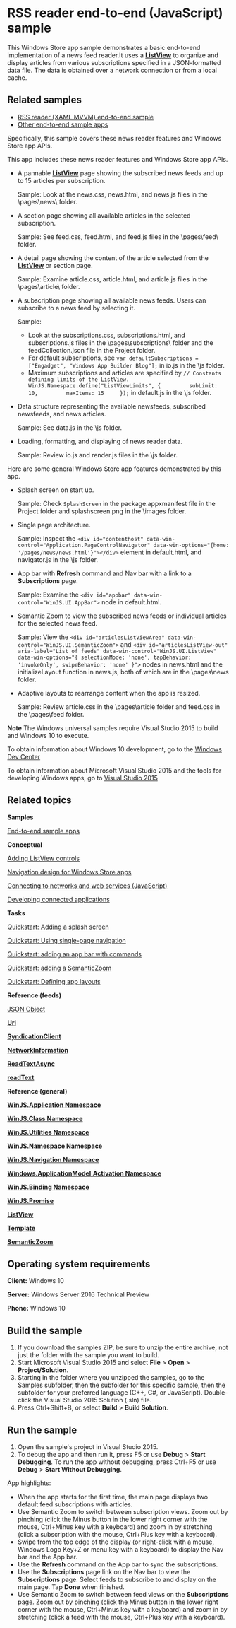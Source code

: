 <!---
  category: NetworkingAndWebServices 
  samplefwlink: http://go.microsoft.com/fwlink/p/?LinkId=620542
--->

# RSS reader end-to-end (JavaScript) sample 

This Windows Store app sample demonstrates a basic end-to-end implementation of a news feed reader.It uses a [**ListView**](http://msdn.microsoft.com/library/windows/apps/br242878) to organize and display articles from various subscriptions specified in a JSON-formatted data file. The data is obtained over a network connection or from a local cache.

## Related samples 

- [RSS reader (XAML MVVM) end-to-end sample](https://github.com/Microsoft/Windows-appsample-rssreader)
- [Other end-to-end sample apps](http://microsoft.github.io/windows/)

Specifically, this sample covers these news reader features and Windows Store app APIs.

This app includes these news reader features and Windows Store app APIs.

-   A pannable [**ListView**](http://msdn.microsoft.com/library/windows/apps/br242878) page showing the subscribed news feeds and up to 15 articles per subscription.

    Sample: Look at the news.css, news.html, and news.js files in the \\pages\\news\\ folder.

-   A section page showing all available articles in the selected subscription.

    Sample: See feed.css, feed.html, and feed.js files in the \\pages\\feed\\ folder.

-   A detail page showing the content of the article selected from the [**ListView**](http://msdn.microsoft.com/library/windows/apps/br242878) or section page.

    Sample: Examine article.css, article.html, and article.js files in the \\pages\\article\\ folder.

-   A subscription page showing all available news feeds. Users can subscribe to a news feed by selecting it.

    Sample:

    -   Look at the subscriptions.css, subscriptions.html, and subscriptions.js files in the \\pages\\subscriptions\\ folder and the feedCollection.json file in the Project folder.
    -   For default subscriptions, see `var defaultSubscriptions = ["Engadget", "Windows App Builder Blog"];` in io.js in the \\js folder.
    -   Maximum subscriptions and articles are specified by `// Constants defining limits of the ListView.     WinJS.Namespace.define("ListViewLimits", {         subLimit: 10,         maxItems: 15     });` in default.js in the \\js folder.
-   Data structure representing the available newsfeeds, subscribed newsfeeds, and news articles.

    Sample: See data.js in the \\js folder.

-   Loading, formatting, and displaying of news reader data.

    Sample: Review io.js and render.js files in the \\js folder.

Here are some general Windows Store app features demonstrated by this app.

-   Splash screen on start up.

    Sample: Check `SplashScreen` in the package.appxmanifest file in the Project folder and splashscreen.png in the \\images folder.

-   Single page architecture.

    Sample: Inspect the `<div id="contenthost" data-win-control="Application.PageControlNavigator" data-win-options="{home: '/pages/news/news.html'}"></div>` element in default.html, and navigator.js in the \\js folder.

-   App bar with **Refresh** command and Nav bar with a link to a **Subscriptions** page.

    Sample: Examine the `<div id="appbar" data-win-control="WinJS.UI.AppBar">` node in default.html.

-   Semantic Zoom to view the subscribed news feeds or individual articles for the selected news feed.

    Sample: View the `<div id="articlesListViewArea" data-win-control="WinJS.UI.SemanticZoom">` and `<div id="articlesListView-out" aria-label="List of feeds" data-win-control="WinJS.UI.ListView"                       data-win-options="{ selectionMode: 'none', tapBehavior: 'invokeOnly', swipeBehavior: 'none' }">` nodes in news.html and the initializeLayout function in news.js, both of which are in the \\pages\\news folder.

-   Adaptive layouts to rearrange content when the app is resized.

    Sample: Review article.css in the \\pages\\article folder and feed.css in the \\pages\\feed folder.

**Note** The Windows universal samples require Visual Studio 2015 to build and Windows 10 to execute.
 
To obtain information about Windows 10 development, go to the [Windows Dev Center](http://go.microsoft.com/fwlink/?LinkID=532421)

To obtain information about Microsoft Visual Studio 2015 and the tools for developing Windows apps, go to [Visual Studio 2015](http://go.microsoft.com/fwlink/?LinkID=532422)

## Related topics

**Samples**

[End-to-end sample apps](http://msdn.microsoft.com/library/windows/apps/dn263104)


**Conceptual**

[Adding ListView controls](http://msdn.microsoft.com/library/windows/apps/hh465382)

[Navigation design for Windows Store apps](http://msdn.microsoft.com/library/windows/apps/hh761500)

[Connecting to networks and web services (JavaScript)](http://msdn.microsoft.com/library/windows/apps/br211370)

[Developing connected applications](http://msdn.microsoft.com/library/windows/apps/hh465399)

**Tasks**

[Quickstart: Adding a splash screen](http://msdn.microsoft.com/library/windows/apps/hh465346)

[Quickstart: Using single-page navigation](http://msdn.microsoft.com/library/windows/apps/hh452768)

[Quickstart: adding an app bar with commands](http://msdn.microsoft.com/library/windows/apps/hh465309)

[Quickstart: adding a SemanticZoom](http://msdn.microsoft.com/library/windows/apps/hh465492)

[Quickstart: Defining app layouts](http://msdn.microsoft.com/library/windows/apps/jj150600)

**Reference (feeds)**

[JSON Object](http://go.microsoft.com/fwlink/p/?linkid=308896)

[**Uri**](http://msdn.microsoft.com/library/windows/apps/br225998)

[**SyndicationClient**](http://msdn.microsoft.com/library/windows/apps/br243456)

[**NetworkInformation**](http://msdn.microsoft.com/library/windows/apps/br207293)

[**ReadTextAsync**](http://msdn.microsoft.com/library/windows/apps/hh701482)

[**readText**](http://msdn.microsoft.com/library/windows/apps/hh700824)

**Reference (general)**

[**WinJS.Application Namespace**](http://msdn.microsoft.com/library/windows/apps/br229774)

[**WinJS.Class Namespace**](http://msdn.microsoft.com/library/windows/apps/br229776)

[**WinJS.Utilities Namespace**](http://msdn.microsoft.com/library/windows/apps/br229783)

[**WinJS.Namespace Namespace**](http://msdn.microsoft.com/library/windows/apps/br212652)

[**WinJS.Navigation Namespace**](http://msdn.microsoft.com/library/windows/apps/br229778)

[**Windows.ApplicationModel.Activation Namespace**](http://msdn.microsoft.com/library/windows/apps/br224766)

[**WinJS.Binding Namespace**](http://msdn.microsoft.com/library/windows/apps/br229775)

[**WinJS.Promise**](http://msdn.microsoft.com/library/windows/apps/br211867)

[**ListView**](http://msdn.microsoft.com/library/windows/apps/br211837)

[**Template**](http://msdn.microsoft.com/library/windows/apps/br229723)

[**SemanticZoom**](http://msdn.microsoft.com/library/windows/apps/br229690)

## Operating system requirements

**Client:** Windows 10

**Server:** Windows Server 2016 Technical Preview

**Phone:** Windows 10

## Build the sample

1. If you download the samples ZIP, be sure to unzip the entire archive, not just the folder with the sample you want to build. 
2. Start Microsoft Visual Studio 2015 and select **File** \> **Open** \> **Project/Solution**.
3. Starting in the folder where you unzipped the samples, go to the Samples subfolder, then the subfolder for this specific sample, then the subfolder for your preferred language (C++, C#, or JavaScript). Double-click the Visual Studio 2015 Solution (.sln) file.
4. Press Ctrl+Shift+B, or select **Build** \> **Build Solution**.

## Run the sample

1.  Open the sample's project in Visual Studio 2015.
2.  To debug the app and then run it, press F5 or use **Debug** \> **Start Debugging**. To run the app without debugging, press Ctrl+F5 or use **Debug** \> **Start Without Debugging**.

App highlights:

-   When the app starts for the first time, the main page displays two default feed subscriptions with articles.
-   Use Semantic Zoom to switch between subscription views. Zoom out by pinching (click the Minus button in the lower right corner with the mouse, Ctrl+Minus key with a keyboard) and zoom in by stretching (click a subscription with the mouse, Ctrl+Plus key with a keyboard).
-   Swipe from the top edge of the display (or right-click with a mouse, Windows Logo Key+Z or menu key with a keyboard) to display the Nav bar and the App bar.
-   Use the **Refresh** command on the App bar to sync the subscriptions.
-   Use the **Subscriptions** page link on the Nav bar to view the **Subscriptions** page. Select feeds to subscribe to and display on the main page. Tap **Done** when finished.
-   Use Semantic Zoom to switch between feed views on the **Subscriptions** page. Zoom out by pinching (click the Minus button in the lower right corner with the mouse, Ctrl+Minus key with a keyboard) and zoom in by stretching (click a feed with the mouse, Ctrl+Plus key with a keyboard).

